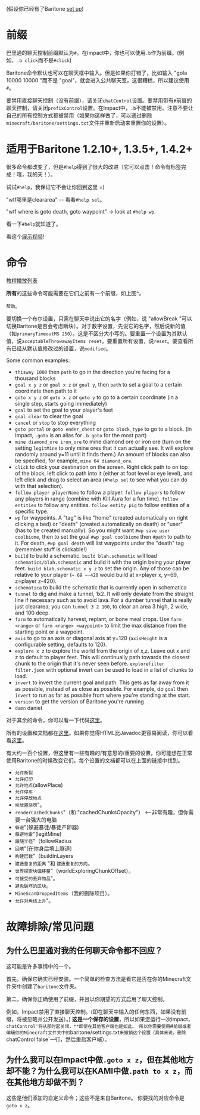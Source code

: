 (假设你已经有了Baritone [set up](SETUP.md))

# 前缀

巴里通的聊天控制前缀默认为`#`。在Impact中，你也可以使用`.b`作为前缀。(例如，`.b click`而不是`#click`)

Baritone命令默认也可以在聊天框中输入。但是如果你打错了，比如输入 "gola 10000 10000 "而不是 "goal"，就会进入公共聊天室，这很糟糕，所以建议使用`#`。

要禁用直接聊天控制（没有前缀），请关闭`chatControl`设置。要禁用带有`#`前缀的聊天控制，请关闭`prefixControl`设置。在Impact中，`.b`不能被禁用。注意不要让自己的所有控制方式都被禁用（如果你这样做了，可以通过删除`minecraft/baritone/settings.txt`文件并重新启动来重置你的设置）。

# 适用于Baritone 1.2.10+, 1.3.5+, 1.4.2+

很多命令都改变了，但是`#help`得到了很大的改进（它可以点击！命令有标签完成！哦，我的天！）。

试试`#help`，我保证它不会让你回到这里 =)

"wtf哪里是cleararea" -- 看看`#help sel`。

"wtf where is goto death, goto waypoint" -> look at `#help wp`. 

看一下`#help`就知道了。

看这个[展示视频](https://youtu.be/CZkLXWo4Fg4)!

# 命令

[教程播放列表](https://www.youtube.com/playlist?list=PLnwnJ1qsS7CoQl9Si-RTluuzCo_4Oulpa)

**所有**的这些命令可能需要在它们之前有一个前缀，如上图^。

`帮助`。

要切换一个布尔设置，只需在聊天中说出它的名字（例如，说 "allowBreak "可以切换Baritone是否会考虑断块）。对于数字设置，先说它的名字，然后说新的值（如`primaryTimeoutMS 250`）。这是不区分大小写的。要重置一个设置为其默认值，说`acceptableThrowawayItems reset`。要重置所有设置，说`reset`。要查看所有已经从默认值修改过的设置，说`modified`。

Some common examples:
- `thisway 1000` then `path` to go in the direction you're facing for a thousand blocks
- `goal x y z` or `goal x z` or `goal y`, then `path` to set a goal to a certain coordinate then path to it
- `goto x y z` or `goto x z` or `goto y` to go to a certain coordinate (in a single step, starts going immediately)
- `goal` to set the goal to your player's feet
- `goal clear` to clear the goal
- `cancel` or `stop` to stop everything
- `goto portal` or `goto ender_chest` or `goto block_type` to go to a block. (in Impact, `.goto` is an alias for `.b goto` for the most part)
- `mine diamond_ore iron_ore` to mine diamond ore or iron ore (turn on the setting `legitMine` to only mine ores that it can actually see. It will explore randomly around y=11 until it finds them.) An amount of blocks can also be specified, for example, `mine 64 diamond_ore`.
- `click` to click your destination on the screen. Right click path to on top of the block, left click to path into it (either at foot level or eye level), and left click and drag to select an area (`#help sel` to see what you can do with that selection).
- `follow player playerName` to follow a player. `follow players` to follow any players in range (combine with Kill Aura for a fun time). `follow entities` to follow any entities. `follow entity pig` to follow entities of a specific type.
- `wp` for waypoints. A "tag" is like "home" (created automatically on right clicking a bed) or "death" (created automatically on death) or "user" (has to be created manually). So you might want `#wp save user coolbiome`, then to set the goal `#wp goal coolbiome` then `#path` to path to it. For death, `#wp goal death` will list waypoints under the "death" tag (remember stuff is clickable!)
- `build` to build a schematic. `build blah.schematic` will load `schematics/blah.schematic` and build it with the origin being your player feet. `build blah.schematic x y z` to set the origin. Any of those can be relative to your player (`~ 69 ~-420` would build at x=player x, y=69, z=player z-420).
- `schematica` to build the schematic that is currently open in schematica
- `tunnel` to dig and make a tunnel, 1x2. It will only deviate from the straight line if necessary such as to avoid lava. For a dumber tunnel that is really just cleararea, you can `tunnel 3 2 100`, to clear an area 3 high, 2 wide, and 100 deep.
- `farm` to automatically harvest, replant, or bone meal crops. Use `farm <range>` or `farm <range> <waypoint>` to limit the max distance from the starting point or a waypoint. 
- `axis` to go to an axis or diagonal axis at y=120 (`axisHeight` is a configurable setting, defaults to 120).
- `explore x z` to explore the world from the origin of x,z. Leave out x and z to default to player feet. This will continually path towards the closest chunk to the origin that it's never seen before. `explorefilter filter.json` with optional invert can be used to load in a list of chunks to load.
- `invert` to invert the current goal and path. This gets as far away from it as possible, instead of as close as possible. For example, do `goal` then `invert` to run as far as possible from where you're standing at the start.
- `version` to get the version of Baritone you're running
- `damn` daniel

对于其余的命令，你可以看一下代码[这里](https://baritone.leijurv.com/baritone/api/Settings.html)。

所有的设置和文档都在<a href="https://github.com/cabaletta/baritone/blob/master/src/api/java/baritone/api/Settings.java">这里</a>。如果你觉得HTML比Javadoc更容易阅读，你可以看看<a href="https://baritone.leijurv.com/baritone/api/Settings.html#field.detail">这里</a>。

有大约一百个设置，但这里有一些有趣的/有意思的/重要的设置，你可能想在正常使用Baritone的时候改变它们。每个设置的文档都可以在上面的链接中找到。
- `允许断裂`
- `允许打印`
- `允许地点`(allowPlace)
- `允许停车`
- `允许停放地点`
- `块放置惩罚`"。
- `renderCachedChunks`"（和 "cachedChunksOpacity"） <--非常有趣，但你需要一台强大的电脑
- `躲避`"(躲避暴徒/暴徒产卵器)
- `躲避地雷`"(legitMine)
- `跟随半径`"（followRadius
- `回填`"(在你身后填上隧道)
- `构建层数`"（buildInLayers
- `建造重复的距离` "和 `建造重复的方向`。
- `世界探索块偏移量`"（worldExploringChunkOffset）。
- `可接受的丢弃物品`"。
- `避免破坏的区块`。
- `MineScanDroppedItems`（我的删除项目）。
- `允许对角线上升`"。

# 故障排除/常见问题

## 为什么巴里通对我的任何聊天命令都不回应？
这可能是许多事情中的一个。

首先，确保它确实已经安装。一个简单的检查方法是看它是否在你的Minecraft文件夹中创建了`baritone`文件夹。

第二，确保你正确使用了前缀，并且以你期望的方式启用了聊天控制。

例如，Impact禁用了直接聊天控制。(即在聊天中输入的任何东西，如果没有前缀，将被忽略并公开发送）。) **这是一个保存的设置**，所以如果您运行一次Impact，`chatControl'将从那时起关闭，**即使在其他客户端也是如此。
所以你需要使用`#`前缀或者编辑你的Minecraft文件夹中的`baritone/settings.txt`来撤销这个设置（具体来说，删除`chatControl false`一行，然后重启客户端）。


## 为什么我可以在Impact中做`.goto x z`，但在其他地方却不能？为什么我可以在KAMI中做`.path to x z`，而在其他地方却做不到？
这些是他们添加的自定义命令；这些不是来自Baritone。
你要找的对应命令是`goto x z`。
